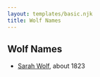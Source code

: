 ```yaml
---
layout: templates/basic.njk
title: Wolf Names
---
```

## Wolf Names
- [Sarah Wolf](/people/9/98742372), about 1823